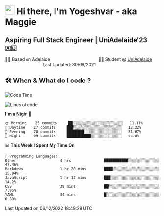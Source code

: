 <h1><img src="https://emojis.slackmojis.com/emojis/images/1531849430/4246/blob-sunglasses.gif?1531849430" width="30"/> Hi there, I'm Yogeshvar - aka Maggie</h1>

## Aspiring Full Stack Engineer | UniAdelaide'23 🇦🇺  
🏂🏻  Based on Adelaide &nbsp;&nbsp;&nbsp;&nbsp;&nbsp;&nbsp;&nbsp;&nbsp;&nbsp;&nbsp;&nbsp;&nbsp;&nbsp;&nbsp;&nbsp;&nbsp;&nbsp;&nbsp;&nbsp;&nbsp;&nbsp;&nbsp;&nbsp;&nbsp;&nbsp;&nbsp;&nbsp;&nbsp;&nbsp;&nbsp;&nbsp;&nbsp;&nbsp;&nbsp;&nbsp;&nbsp;&nbsp;&nbsp;&nbsp;👨‍💻 Student @ [UniAdelaide](https://www.adelaide.edu.au)   &nbsp;&nbsp;&nbsp;&nbsp;&nbsp;&nbsp;&nbsp;&nbsp;&nbsp;&nbsp;&nbsp;&nbsp;&nbsp;&nbsp;&nbsp;&nbsp;&nbsp;&nbsp;&nbsp;&nbsp;&nbsp;&nbsp;&nbsp;&nbsp;&nbsp;&nbsp;&nbsp;&nbsp;&nbsp;&nbsp;&nbsp;Last Updated: 30/06/2021

## 🛠 When & What do I code ?  

<!--START_SECTION:waka-->
![Code Time](http://img.shields.io/badge/Code%20Time-1%2C855%20hrs%203%20mins-blue)

![Lines of code](https://img.shields.io/badge/From%20Hello%20World%20I%27ve%20Written-2%20Million%20lines%20of%20code-blue)

**I'm a Night 🦉** 

```text
🌞 Morning    25 commits     ██░░░░░░░░░░░░░░░░░░░░░░░   11.31% 
🌆 Daytime    27 commits     ███░░░░░░░░░░░░░░░░░░░░░░   12.22% 
🌃 Evening    70 commits     ████████░░░░░░░░░░░░░░░░░   31.67% 
🌙 Night      99 commits     ███████████░░░░░░░░░░░░░░   44.8%

```


📊 **This Week I Spent My Time On** 

```text
💬 Programming Languages: 
Other                    4 hrs               ███████████░░░░░░░░░░░░░░   47.46% 
Markdown                 1 hr 20 mins        ████░░░░░░░░░░░░░░░░░░░░░   15.94% 
JavaScript               1 hr 12 mins        ███░░░░░░░░░░░░░░░░░░░░░░   14.2% 
CSS                      39 mins             ██░░░░░░░░░░░░░░░░░░░░░░░   7.85% 
YAML                     34 mins             █░░░░░░░░░░░░░░░░░░░░░░░░   6.89%

```


 Last Updated on 06/12/2022 18:49:29 UTC
<!--END_SECTION:waka-->
